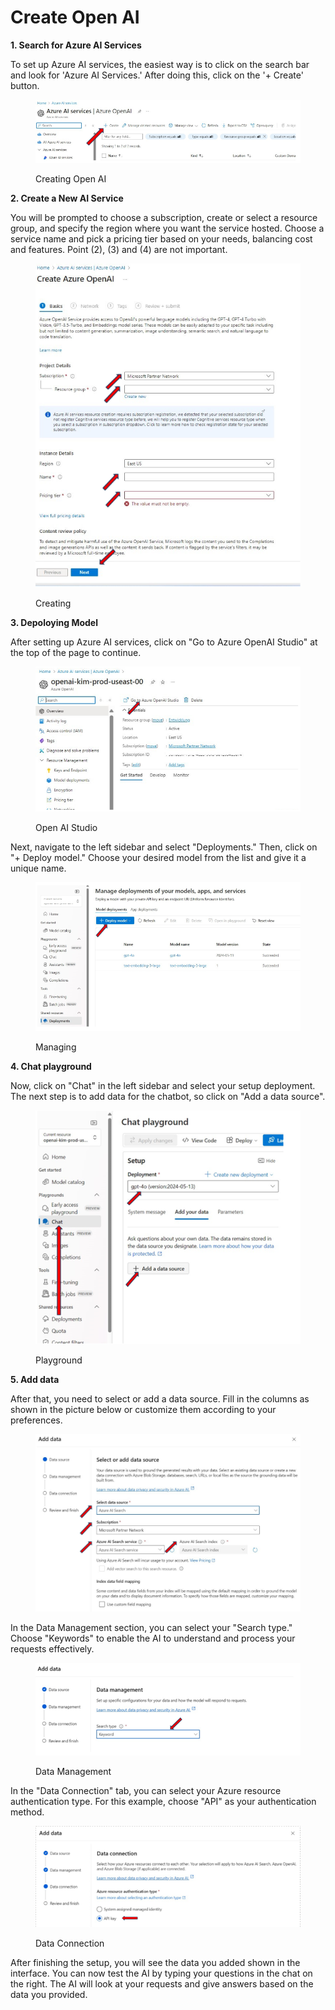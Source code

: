 # Create Open AI

**1. Search for Azure AI Services** &#x20;

To set up Azure AI services, the easiest way is to click on the search bar and look for 'Azure AI Services.' After doing this, click on the '+ Create' button.&#x20;

<figure><img src="../.gitbook/assets/Screenshot 2024-09-27 114139.png" alt=""><figcaption><p>Creating Open AI</p></figcaption></figure>

**2. Create a New AI Service**&#x20;

You will be prompted to choose a subscription, create or select a resource group, and specify the region where you want the service hosted. Choose a service name and pick a pricing tier based on your needs, balancing cost and features. Point (2), (3) and (4) are not important.&#x20;

<figure><img src="../.gitbook/assets/Screenshot 2024-09-27 114348.png" alt=""><figcaption><p>Creating</p></figcaption></figure>

**3. Depoloying Model**&#x20;

After setting up Azure AI services, click on "Go to Azure OpenAI Studio" at the top of the page to continue.&#x20;

<figure><img src="../.gitbook/assets/Screenshot 2024-09-27 114440.png" alt=""><figcaption><p>Open AI Studio</p></figcaption></figure>

Next, navigate to the left sidebar and select "Deployments." Then, click on "+ Deploy model." Choose your desired model from the list and give it a unique name.

<figure><img src="../.gitbook/assets/Screenshot 2024-09-27 124414.png" alt=""><figcaption><p>Managing</p></figcaption></figure>

**4. Chat playground**&#x20;

Now, click on "Chat" in the left sidebar and select your setup deployment. The next step is to add data for the chatbot, so click on "Add a data source".&#x20;

<figure><img src="../.gitbook/assets/image.png" alt=""><figcaption><p>Playground</p></figcaption></figure>

**5. Add data**

After that, you need to select or add a data source. Fill in the columns as shown in the picture below or customize them according to your preferences.

<figure><img src="../.gitbook/assets/image (4).png" alt=""><figcaption></figcaption></figure>

In the Data Management section, you can select your "Search type." Choose "Keywords" to enable the AI to understand and process your requests effectively.

<figure><img src="../.gitbook/assets/image (1).png" alt=""><figcaption><p>Data Management</p></figcaption></figure>

In the "Data Connection" tab, you can select your Azure resource authentication type. For this example, choose "API" as your authentication method.

<figure><img src="../.gitbook/assets/image (2).png" alt=""><figcaption><p>Data Connection</p></figcaption></figure>

After finishing the setup, you will see the data you added shown in the interface. You can now test the AI by typing your questions in the chat on the right. The AI will look at your requests and give answers based on the data you provided.
